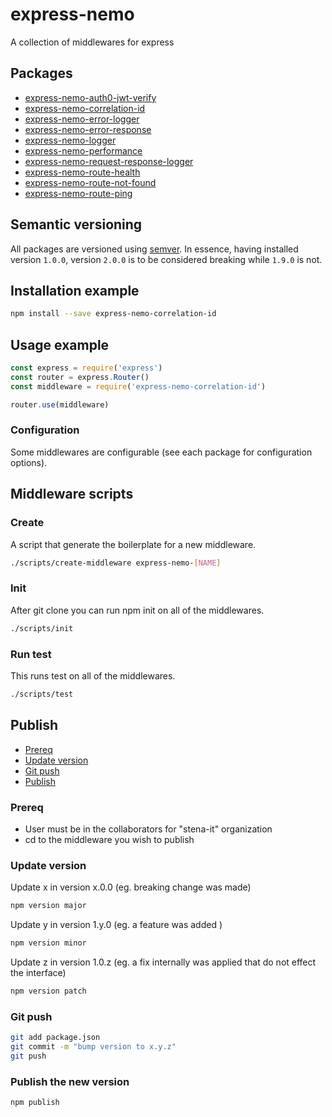 # express-nemo

A collection of middlewares for express

## Packages

- [express-nemo-auth0-jwt-verify](packages/express-nemo-auth0-jwt-verify/)
- [express-nemo-correlation-id](packages/express-nemo-correlation-id/)
- [express-nemo-error-logger](packages/express-nemo-error-logger/)
- [express-nemo-error-response](packages/express-nemo-error-response/)
- [express-nemo-logger](packages/express-nemo-logger/)
- [express-nemo-performance](packages/express-nemo-performance/)
- [express-nemo-request-response-logger](packages/express-nemo-request-response-logger/)
- [express-nemo-route-health](packages/express-nemo-route-health/)
- [express-nemo-route-not-found](packages/express-nemo-route-not-found/)
- [express-nemo-route-ping](packages/express-nemo-route-ping/)

## Semantic versioning

All packages are versioned using [semver](https://semver.org/). In essence, having installed version `1.0.0`, version `2.0.0` is to be considered breaking while `1.9.0` is not.

## Installation example

```bash
npm install --save express-nemo-correlation-id
```

## Usage example

```js
const express = require('express')
const router = express.Router()
const middleware = require('express-nemo-correlation-id')

router.use(middleware)
```

### Configuration

Some middlewares are configurable (see each package for configuration options).

## Middleware scripts

### Create

A script that generate the boilerplate for a new middleware.

```bash
./scripts/create-middleware express-nemo-[NAME]
```

### Init

After git clone you can run npm init on all of the middlewares.

```bash
./scripts/init
```

### Run test

This runs test on all of the middlewares.

```bash
./scripts/test
```

## Publish
- [Prereq](#prereq)
- [Update version](#update-version)
- [Git push](#git-push)
- [Publish](#publish-the-new-version)


### Prereq
- User must be in the collaborators for "stena-it" organization
- cd to the middleware you wish to publish

### Update version

Update x in version x.0.0 (eg. breaking change was made)
```bash
npm version major
```

Update y in version 1.y.0 (eg. a feature was added )
```bash
npm version minor

```
Update z in version 1.0.z (eg. a fix internally was applied that do not effect the interface)
```bash
npm version patch
```

### Git push

```bash
git add package.json
git commit -m "bump version to x.y.z"
git push
```

### Publish the new version

```bash
npm publish
```

